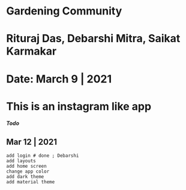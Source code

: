 # Gardening Community

# Rituraj Das, Debarshi Mitra, Saikat Karmakar

# Date: March 9 | 2021

# This is an instagram like app

***Todo***
## Mar 12 | 2021
    add login # done ; Debarshi
    add layouts
    add home screen 
    change app color 
    add dark theme
    add material theme 
    
    
